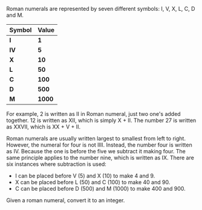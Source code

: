 Roman numerals are represented by seven different symbols: I, V, X, L, C, D and M.

| Symbol |      Value|
|--------|-----------|
| **I**  | **1**|
| **IV**|  **5**|
| **X**|  **10**|
| **L**|  **50**|
| **C**|  **100**|
| **D**|   **500**|
| **M**| **1000**|

For example, 2 is written as II in Roman numeral, just two one's added together. 12 is written as XII, which is simply X + II. The number 27 is written as XXVII, which is XX + V + II.

Roman numerals are usually written largest to smallest from left to right. However, the numeral for four is not IIII. Instead, the number four is written as IV. Because the one is before the five we subtract it making four. The same principle applies to the number nine, which is written as IX. There are six instances where subtraction is used:

- I can be placed before V (5) and X (10) to make 4 and 9.
- X can be placed before L (50) and C (100) to make 40 and 90.
- C can be placed before D (500) and M (1000) to make 400 and 900.

Given a roman numeral, convert it to an integer.

